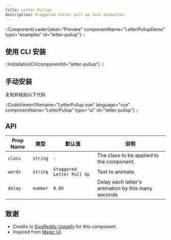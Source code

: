 ```yaml
---
title: Letter Pullup
description: Staggered letter pull up text animation.
---
```


::ComponentLoader{label="Preview" componentName="LetterPullupDemo" type="examples" id="letter-pullup"}
::

## 使用 CLI 安装

::InstallationCli{componentId="letter-pullup"}
::

## 手动安装

复制并粘贴以下代码

::CodeViewer{filename="LetterPullup.vue" language="vue" componentName="LetterPullup" type="ui" id="letter-pullup"}
::

## API

| Prop Name | 类型     | 默认值                     | 说明                                               |
| --------- | -------- | -------------------------- | -------------------------------------------------- |
| `class`   | `string` | `-`                        | The class to be applied to the component.          |
| `words`   | `string` | `Staggered Letter Pull Up` | Text to animate.                                   |
| `delay`   | `number` | `0.05`                     | Delay each letter's animation by this many seconds |

## 致谢

- Credits to [SivaReddy Uppathi](https://github.com/sivareddyuppathi) for this component.
- Inspired from [Magic UI](https://magicui.design/docs/components/letter-pullup).
